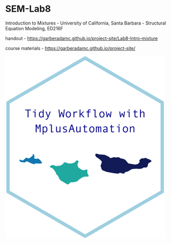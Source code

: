 # SEM-Lab8
Introduction to Mixtures - University of California, Santa Barbara - Structural Equation Modeling, ED216F 

handout - https://garberadamc.github.io/project-site/Lab8-Intro-mixture

course materials - https://garberadamc.github.io/project-site/


<img src="figures/tidy_workflow_hex.png" width="500">